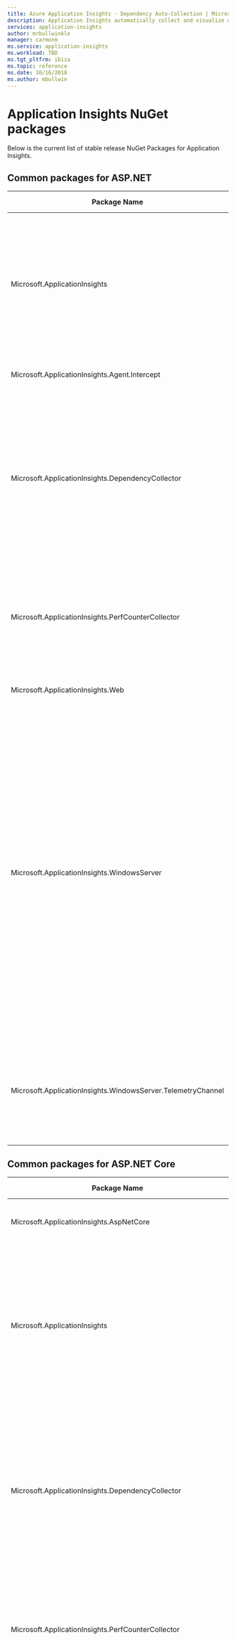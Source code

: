 ```yaml
---
title: Azure Application Insights - Dependency Auto-Collection | Microsoft Docs
description: Application Insights automatically collect and visualize dependencies
services: application-insights
author: mrbullwinkle
manager: carmonm
ms.service: application-insights
ms.workload: TBD
ms.tgt_pltfrm: ibiza
ms.topic: reference
ms.date: 10/16/2018
ms.author: mbullwin
---
```


# Application Insights NuGet packages

Below is the current list of stable release NuGet Packages for Application Insights.

## Common packages for ASP.NET

| Package Name | Stable Version | Description | Download |
|-------------------------------|-----------------------|------------|----|
| Microsoft.ApplicationInsights | 2.8.0 | Provides core functionality for transmission of all Application Insights Telemetry Types and is a dependent package for all other Application Insights packages | [Download Package](https://www.nuget.org/packages/Microsoft.ApplicationInsights/) |
|Microsoft.ApplicationInsights.Agent.Intercept | 2.4.0 | Enables Interception of method calls | [Download Package](https://www.nuget.org/packages/Microsoft.ApplicationInsights.Agent.Intercept/) |
| Microsoft.ApplicationInsights.DependencyCollector | 2.8.0 | Application Insights Dependency Collector for .NET applications. This is a dependent package for Application Insights platform-specific packages and provides automatic collection of dependency telemetry. | [Download Package](https://www.nuget.org/packages/Microsoft.ApplicationInsights.DependencyCollector/) |
| Microsoft.ApplicationInsights.PerfCounterCollector | 2.8.0 | Application Insights Performance Counters Collector allows you to send data collected by Performance Counters to Application Insights. | [Download Package](https://www.nuget.org/packages/Microsoft.ApplicationInsights.PerfCounterCollector/) |
| Microsoft.ApplicationInsights.Web | 2.8.0 | Application Insights for .NET web applications | [Download Package](https://www.nuget.org/packages/Microsoft.ApplicationInsights.Web/) |
| Microsoft.ApplicationInsights.WindowsServer | 2.8.0 | Application Insights Windows Server NuGet package provides automatic collection of application insights telemetry for .NET applications. This package can be used as a dependent package for Application Insights platform-specific packages or as a standalone package for .NET applications that are not covered by platform-specific packages (like for .NET worker roles). | [Download Package](https://www.nuget.org/packages/Microsoft.ApplicationInsights.WindowsServer/)  
| Microsoft.ApplicationInsights.WindowsServer.TelemetryChannel | 2.8.0 | Provides a telemetry channel to Application Insights Windows Server SDK that will preserve telemetry in offline scenarios. | [Download Package](https://www.nuget.org/packages/Microsoft.ApplicationInsights.WindowsServer.TelemetryChannel/) |

## Common packages for ASP.NET Core

| Package Name | Stable Version | Description | Download |
|-------------------------------|-----------------------|------------|----|
| Microsoft.ApplicationInsights.AspNetCore | 2.5.0 | Application Insights for ASP.NET Core web applications. | [Download Package](https://www.nuget.org/packages/Microsoft.ApplicationInsights.AspNetCore/) |
| Microsoft.ApplicationInsights | 2.8.0 | This package provides core functionality for transmission of all Application Insights Telemetry Types and is a dependent package for all other Application Insights packages | [Download Package](https://www.nuget.org/packages/Microsoft.ApplicationInsights/) |
| Microsoft.ApplicationInsights.DependencyCollector | 2.8.0 | Application Insights Dependency Collector for .NET applications. This is a dependent package for Application Insights platform-specific packages and provides automatic collection of dependency telemetry. | [Download Package](https://www.nuget.org/packages/Microsoft.ApplicationInsights.DependencyCollector/) |
| Microsoft.ApplicationInsights.PerfCounterCollector | 2.8.0 | Application Insights Performance Counters Collector allows you to send data collected by Performance Counters to Application Insights. | [Download Package](https://www.nuget.org/packages/Microsoft.ApplicationInsights.PerfCounterCollector/) |
| Microsoft.ApplicationInsights.WindowsServer | 2.8.0 | Application Insights Windows Server NuGet package provides automatic collection of application insights telemetry for .NET applications. This package can be used as a dependent package for Application Insights platform-specific packages or as a standalone package for .NET applications that are not covered by platform-specific packages (like for .NET worker roles). | [Download Package](https://www.nuget.org/packages/Microsoft.ApplicationInsights.WindowsServer/)  |
| Microsoft.ApplicationInsights.WindowsServer.TelemetryChannel | 2.8.0 | Provides a telemetry channel to Application Insights Windows Server SDK that will preserve telemetry in offline scenarios. | [Download Package](https://www.nuget.org/packages/Microsoft.ApplicationInsights.WindowsServer.TelemetryChannel/) |

## Listeners/collectors/appenders

| Package Name | Stable Version | Description | Download |
|-------------------------------|-----------------------|------------|----|
| Microsoft.ApplicationInsights.DiagnosticSourceListener | 2.7.2 |  Allows forwarding events from DiagnosticSource to Application Insights. | [Download Package](https://www.nuget.org/packages/Microsoft.ApplicationInsights.DiagnosticSourceListener/) |
| Microsoft.ApplicationInsights.EventSourceListener | 2.7.2 | Application Insights EventSourceListener allows sending data from EventSource events to Application Insights. | [Download Package](https://www.nuget.org/packages/Microsoft.ApplicationInsights.EventSourceListener/) |
| Microsoft.ApplicationInsights.EtwCollector | 2.7.2 | Application Insights EtwCollector allows sending data from Event Tracing for Windows (ETW) to Application Insights. | [Download Package](https://www.nuget.org/packages/Microsoft.ApplicationInsights.EtwCollector/) |
| Microsoft.ApplicationInsights.TraceListener | 2.7.2 | A custom TraceListener allowing you to send trace log messages to Application Insights. | [Download Package](https://www.nuget.org/packages/Microsoft.ApplicationInsights.TraceListener/) |
| Microsoft.ApplicationInsights.Log4NetAppender | 2.7.2 | A custom appender allowing you to send Log4Net log messages to Application Insights. | [Download Package](https://www.nuget.org/packages/Microsoft.ApplicationInsights.Log4NetAppender/)
| Microsoft.ApplicationInsights.NLogTarget | 2.7.2 |  a custom target allowing you to send NLog log messages to Application Insights. | [Download Package](https://www.nuget.org/packages/Microsoft.ApplicationInsights.NLogTarget/)
| Microsoft.ApplicationInsights.SnapshotCollector | 1.3.1 | Monitors exceptions in your application and automatically collects snapshots for offline analysis. | [Download Package](https://www.nuget.org/packages/Microsoft.ApplicationInsights.SnapshotCollector/)

## Service Fabric

| Package Name | Stable Version | Description | Download |
|-------------------------------|-----------------------|------------|----|
| Microsoft.ApplicationInsights.ServiceFabric | 2.2.0 | This package provides automatic decoration of telemetry with the service fabric context the application is running in. Do not use this NuGet for Native Service Fabric applications. | [Download Package](https://www.nuget.org/packages/Microsoft.ApplicationInsights.ServiceFabric/) |
| Microsoft.ApplicationInsights.ServiceFabric.Native | 2.2.0 | Application Insights module for service fabric applications. Use this NuGet only for Native Service Fabric applications. For applications running in containers, use Microsoft.ApplicationInsights.ServiceFabric package. | [Download Package](https://www.nuget.org/packages/Microsoft.ApplicationInsights.ServiceFabric.Native/) |  

## Status monitor

| Package Name | Stable Version | Description | Download |
|-------------------------------|-----------------------|------------|----|
| Microsoft.ApplicationInsights.Agent_x64 | 2.2.1 |  Enables runtime data collection for x64 applications | [Download Package](https://www.nuget.org/packages/Microsoft.ApplicationInsights.Agent_x64/) |
| Microsoft.ApplicationInsights.Agent_x86 | 2.2.1 |  Enables runtime data collection for x86 applications. | [Download Package](https://www.nuget.org/packages/Microsoft.ApplicationInsights.Agent_x86/) |

These packages make up part of the core functionality of the runtime monitoring in [Status Monitor](app-insights-monitor-performance-live-website-now.md). You don't need to download these packages directly, just use the Status Monitor installer. If you want to understand more about how these packages work under the hood this [blog post](https://apmtips.com/blog/2016/11/18/how-application-insights-status-monitor-not-monitors-dependencies/) from one of our developers is a good start.

## Additional packages

| Package Name | Stable Version | Description | Download |
|-------------------------------|-----------------------|------------|----|
| Microsoft.ApplicationInsights.AzureWebSites | 2.6.5 | This extension enables the Application Insights monitoring on an Azure App Service. SDK version 2.6.1. Instructions: Add 'APPINSIGHTS_INSTRUMENTATIONKEY' application settings with your ikey and restart the webapp to take an effect.| [Download Package](https://www.nuget.org/packages/Microsoft.ApplicationInsights.AzureWebSites/) |
| Microsoft.ApplicationInsights.Injector | 2.6.7 | This package contains files required for codeless Application Insights injection | [Download Package](https://www.nuget.org/packages/Microsoft.ApplicationInsights.Injector/) |

## Next steps

- Monitor [ASP.NET Core](app-insights-asp-net-core.md).
- Profile ASP.NET Core [Azure Linux web apps](app-insights-profiler-aspnetcore-linux.md).
- Debug ASP.NET [snapshots](app-insights-snapshot-debugger.md).
